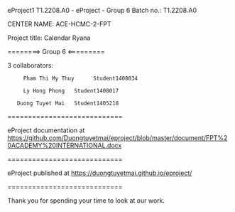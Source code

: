 <p>eProject1
T1.2208.A0 - eProject - Group 6
Batch no.: T1.2208.A0

CENTER NAME: ACE-HCMC-2-FPT

Project title: Calendar Ryana

========> Group 6 <=========

3 collaborators:

         Pham Thi My Thuy      Student1408034

         Ly Hong Phong   Student1408017
         
       Duong Tuyet Mai   Student1405218
============================

eProject documentation at https://github.com/Duongtuyetmai/eproject/blob/master/document/FPT%20ACADEMY%20INTERNATIONAL.docx

============================

eProject published at  https://duongtuyetmai.github.io/eproject/

============================

Thank you for spending your time to look at our work.
</p>
